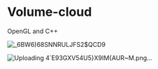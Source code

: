 # Volume-cloud

OpenGL and C++


![_6BW6)68SNNRULJFS2$QCD9](https://user-images.githubusercontent.com/83110022/201105587-77f08df5-1516-4217-a7f5-4c50dd0812af.png)

![Uploading 4`E93GXV54U5}X9IM{AUR~M.png…]()

